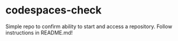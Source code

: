 # codespaces-check
Simple repo to confirm ability to start and access a repository.  Follow instructions in README.md!

